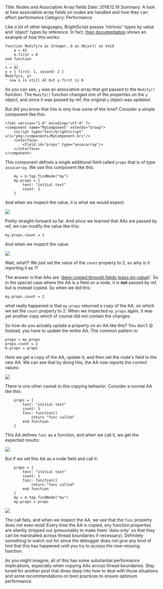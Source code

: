 Title: Nodes and Associative Array fields
Date: 2018.12.19
Summary: A look at how associative array fields on nodes are handled and how they can affect performance
Category: Performance

Like a lot of other languages, BrightScript passes 'intrinsic' types by value and 'object' types by reference. In fact, [their documentation][ByRefDoc] shows an example of how this works:

<pre class="  language-vbnet"><code class="  language-vbnet"><span class="token keyword">function</span> Modify<span class="token punctuation">(</span>a <span class="token keyword">as</span> <span class="token keyword">Integer</span><span class="token punctuation">,</span> b <span class="token keyword">as</span> <span class="token keyword">Object</span><span class="token punctuation">)</span> <span class="token keyword">as</span> Void
    a <span class="token operator">=</span> <span class="token number">43</span>
    b.first <span class="token operator">=</span> <span class="token number">6</span>
<span class="token keyword">end</span> <span class="token keyword">function</span>
<span class="token comment">'.....</span>
x <span class="token operator">=</span> <span class="token number">42</span>
y <span class="token operator">=</span> { first<span class="token punctuation">:</span> <span class="token number">1</span><span class="token punctuation">,</span> second<span class="token punctuation">:</span> <span class="token number">2</span> }
Modify<span class="token punctuation">(</span>x<span class="token punctuation">,</span> y<span class="token punctuation">)</span>
<span class="token comment">' now x is still 42 but y.first is 6</span></code></pre>

As you can see, `y` was an associative array that got passed to the `Modify()` function. The `Modify()` function changed one of the properties on the `y` object, and since it was passed by ref, the original `y` object was updated.

But did you know that this is only true some of the time? Consider a simple component like this:

<pre class="  language-markup"><code class=" language-markup"><span class="token prolog">&lt;?xml version="1.0" encoding="utf-8" ?&gt;</span>
<span class="token tag"><span class="token tag"><span class="token punctuation">&lt;</span>component</span> <span class="token attr-name">name</span><span class="token attr-value"><span class="token punctuation">=</span><span class="token punctuation">"</span>MyComponent<span class="token punctuation">"</span></span> <span class="token attr-name">extends</span><span class="token attr-value"><span class="token punctuation">=</span><span class="token punctuation">"</span>Group<span class="token punctuation">"</span></span><span class="token punctuation">&gt;</span></span>
    <span class="token tag"><span class="token tag"><span class="token punctuation">&lt;</span>script</span> <span class="token attr-name">type</span><span class="token attr-value"><span class="token punctuation">=</span><span class="token punctuation">"</span>text/brightscript<span class="token punctuation">"</span></span> <span class="token attr-name">uri</span><span class="token attr-value"><span class="token punctuation">=</span><span class="token punctuation">"</span>pkg:/components/MyComponent.brs<span class="token punctuation">"</span></span><span class="token punctuation">/&gt;</span></span>
    <span class="token tag"><span class="token tag"><span class="token punctuation">&lt;</span>interface</span><span class="token punctuation">&gt;</span></span>
        <span class="token tag"><span class="token tag"><span class="token punctuation">&lt;</span>field</span> <span class="token attr-name">id</span><span class="token attr-value"><span class="token punctuation">=</span><span class="token punctuation">"</span>props<span class="token punctuation">"</span></span> <span class="token attr-name">type</span><span class="token attr-value"><span class="token punctuation">=</span><span class="token punctuation">"</span>assocarray<span class="token punctuation">"</span></span><span class="token punctuation">/&gt;</span></span>
    <span class="token tag"><span class="token tag"><span class="token punctuation">&lt;/</span>interface</span><span class="token punctuation">&gt;</span></span>
<span class="token tag"><span class="token tag"><span class="token punctuation">&lt;/</span>component</span><span class="token punctuation">&gt;</span></span></code></pre>

This component defines a single additional field called `props` that is of type `assocarray`. We use this component like this:

<pre class="  language-vbnet"><code class="  language-vbnet">    my <span class="token operator">=</span> m.top.findNode<span class="token punctuation">(</span><span class="token string">"my"</span><span class="token punctuation">)</span>
    my.props <span class="token operator">=</span> {
        text<span class="token punctuation">:</span> <span class="token string">"initial text"</span>
        count<span class="token punctuation">:</span> <span class="token number">1</span>
    }</code></pre>

And when we inspect the value, it is what we would expect:

<img src="/img/node_aa_1.png" />

Pretty straight-forward so far. And since we learned that AAs are passed by ref, we can modify the value like this:

`my.props.count = 2`

And when we inspect the value:

<img src="/img/node_aa_2.png" />

Wait, what?! We just set the value of the `count` property to 2, so why is it reporting it as 1?

The answer is that AAs are '[deep-copied through fields (pass-by-value)][DeepCopied]'. So in the special case where the AA is a field on a node, it is **not** passed by ref, but is instead copied. So when we did this:

`my.props.count = 2`

what really happened is that `my.props` returned a *copy* of the AA, on which we set the `count` property to 2. When we inspected `my.props` again, it was yet another copy which of course did *not* contain the changes.

So how do you actually update a property on an AA like this? You don't 😜 Instead, you have to update the entire AA. The common pattern is:

    props = my.props
    props.count = 2
    m.props = props

Here we get a copy of the AA, update it, and then set the node's field to the new AA. We can see that by doing this, the AA now reports the correct values:

<img src="/img/node_aa_3.png" />

There is one other caveat to this copying behavior. Consider a normal AA like this:

<pre class="  language-vbnet"><code class="  language-vbnet">    props <span class="token operator">=</span> {
        text<span class="token punctuation">:</span> <span class="token string">"initial text"</span>
        count<span class="token punctuation">:</span> <span class="token number">1</span>
        func<span class="token punctuation">:</span> <span class="token keyword">function</span><span class="token punctuation">(</span><span class="token punctuation">)</span>
            <span class="token keyword">return</span> <span class="token string">"func called"</span>
        <span class="token keyword">end</span> <span class="token keyword">function</span>
    }</code></pre>

This AA defines `func` as a function, and when we call it, we get the expected results:

<img src="/img/node_aa_4.png" />

But if we set this AA as a node field and call it:

<pre class="  language-vbnet"><code class="  language-vbnet">    props <span class="token operator">=</span> {
        text<span class="token punctuation">:</span> <span class="token string">"initial text"</span>
        count<span class="token punctuation">:</span> <span class="token number">1</span>
        func<span class="token punctuation">:</span> <span class="token keyword">function</span><span class="token punctuation">(</span><span class="token punctuation">)</span>
            <span class="token keyword">return</span> <span class="token string">"func called"</span>
        <span class="token keyword">end</span> <span class="token keyword">function</span>
    }
    my <span class="token operator">=</span> m.top.findNode<span class="token punctuation">(</span><span class="token string">"my"</span><span class="token punctuation">)</span>
    my.props <span class="token operator">=</span> props</code></pre>

<img src="/img/node_aa_5.png" />

The call fails, and when we inspect the AA, we see that the `func` property does not even exist! Every time the AA is copied, any function properties are silently stripped out (presumably to make them 'data-only' so that they can be marshalled across thread boundaries if necessary). Definitely something to watch out for since the debugger does not give any kind of hint that this has happened until you try to access the now-missing function.

As you might imagine, all of this has some substantial performance implications, especially when copying AAs across thread boundaries. Stay tuned for another post that dives deep into how to deal with those situations and some recommendations on best practices to ensure optimum performance.

[ByRefDoc]: https://sdkdocs.roku.com/display/sdkdoc/Component+Architecture#ComponentArchitecture-Intrinsictypesandobjecttypes
[DeepCopied]: https://sdkdocs.roku.com/display/sdkdoc/Optimization+Techniques#OptimizationTechniques-DataFlow
